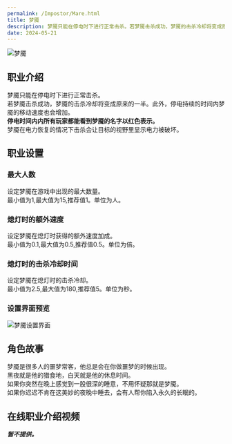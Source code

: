 ```yaml
---
permalink: /Impostor/Mare.html
title: 梦魇
description: 梦魇只能在停电时下进行正常击杀。若梦魇击杀成功，梦魇的击杀冷却将变成原来的一半。此外，停电持续的时间内梦魇的移动速度也会增加。停电时间内内所有玩家都能看到梦魇的名字以红色表示。梦魇在电力恢复的情况下击杀会让目标的视野里显示电力被破坏。
date: 2024-05-21
---
```

![梦魇](https://cn-sy1.rains3.com/xtremewave/Mare.png)
## 职业介绍
梦魇只能在停电时下进行正常击杀。<br>
若梦魇击杀成功，梦魇的击杀冷却将变成原来的一半。此外，停电持续的时间内梦魇的移动速度也会增加。<br>
**停电时间内内所有玩家都能看到梦魇的名字以红色表示。**<br>
梦魇在电力恢复的情况下击杀会让目标的视野里显示电力被破坏。
## 职业设置
### 最大人数
设定梦魇在游戏中出现的最大数量。<br>
最小值为1,最大值为15,推荐值1。单位为人。
### 熄灯时的额外速度
设定梦魇在熄灯时获得的额外速度加成。<br>
最小值为0.1,最大值为0.5,推荐值0.5。单位为倍。
### 熄灯时的击杀冷却时间
设定梦魇在熄灯时的击杀冷却。<br>
最小值为2.5,最大值为180,推荐值5。单位为秒。
### 设置界面预览
![梦魇设置界面](https://cn-sy1.rains3.com/xtremewave/Mare-OptUI.png)
## 角色故事
梦魇是很多人的噩梦常客，他总是会在你做噩梦的时候出现。<br>
黑夜就是他的猎食地，白天就是他的休息时间。<br>
如果你突然在晚上感觉到一股很深的睡意，不用怀疑那就是梦魇。<br>
如果你迟迟不肯在这美妙的夜晚中睡去，会有人帮你陷入永久的长眠的。
## 在线职业介绍视频
***暂不提供。***